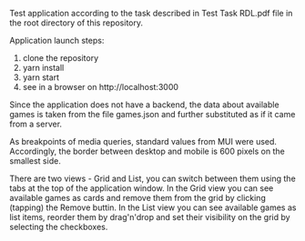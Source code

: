 Test application according to the task described in Test Task RDL.pdf file in the root directory of this repository.

Application launch steps:

1. clone the repository
2. yarn install
3. yarn start
4. see in a browser on http://localhost:3000

Since the application does not have a backend, the data about available games is taken from the file games.json and further substituted as if it came from a server.

As breakpoints of media queries, standard values from MUI were used. Accordingly, the border between desktop and mobile is 600 pixels on the smallest side. 

There are two views - Grid and List, you can switch between them using the tabs at the top of the application window. In the Grid view you can see available games as cards and remove them from the grid by clicking (tapping) the Remove buttin. In the List view you can see available games as list items, reorder them by drag'n'drop and set their visibility on the grid by selecting the checkboxes.